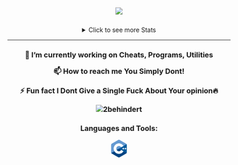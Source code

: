 <h1 align="center">
   <a href="https://discord.com/users/1158897797869879297/"><img src="https://lanyard.cnrad.dev/api/1158897797869879297?bg=0d1117" height="300" width="auto"></a>
     <br> 
</h1>
<details align="center">
   <summary>Click to see more Stats</summary>
   <br>
 <p align="center">i stole this from my dear friend andi :) </p>
   <a href="https://github.com/2Behindert/"><img src="https://github-stats-alpha.vercel.app/api?username=2Behindert&cc=0d1117&tc=fff&ic=fff&bc=0d1117&var=23" height="180" width="auto"></a>
</details>
<hr>
<h3 align="center">
   
🔭 I’m currently working on **Cheats, Programs, Utilities**

📫 How to reach me **You Simply Dont!**

⚡ Fun fact **I Dont Give a Single Fuck About Your opinion🔥**


<p align="center"> <img src="https://komarev.com/ghpvc/?username=2behindert&label=Profile%20views&color=0e75b6&style=flat" alt="2behindert" /> </p>
<h3 align="center">Languages and Tools:</h3>
<p align="center"> <a href="https://www.w3schools.com/cpp/" target="_blank" rel="noreferrer"> <img src="https://raw.githubusercontent.com/devicons/devicon/master/icons/cplusplus/cplusplus-original.svg" alt="cplusplus" width="40" height="40"/>  </a> </p>

